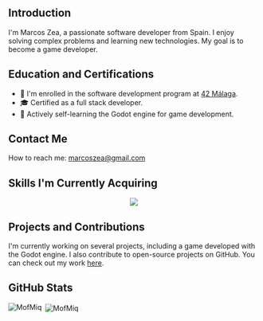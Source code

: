 ## Introduction

I'm Marcos Zea, a passionate software developer from Spain. I enjoy solving complex problems and learning new technologies. My goal is to become a game developer.

## Education and Certifications

 - 🌱 I'm enrolled in the software development program at [42 Málaga](https://www.42malaga.com/).
 - 🎓 Certified as a full stack developer.
 - 👾 Actively self-learning the Godot engine for game development.

## Contact Me

How to reach me: <a href="mailto:marcoszea@gmail.com">marcoszea@gmail.com</a>

## Skills I'm Currently Acquiring

<p align="center" dir="auto">
	<a href="https://skillicons.dev" rel="nofollow">
		<img src="https://skillicons.dev/icons?i=c,linux,github,godot,js,html,css,php,mysql,bootstrap" style="max-width: 100%;">
	</a>
</p>

## Projects and Contributions

I'm currently working on several projects, including a game developed with the Godot engine. I also contribute to open-source projects on GitHub. You can check out my work [here](https://github.com/MarcosZeaMoreno).

## GitHub Stats

<p><img align="left" src="https://github-readme-stats.vercel.app/api/top-langs?username=MarcosZeaMoreno&show_icons=true&locale=en&layout=compact" alt="MofMiq" /></p>
<p>&nbsp;<img align="center" src="https://github-readme-stats.vercel.app/api?username=MarcosZeaMoreno&show_icons=true&locale=en" alt="MofMiq" /></p>
